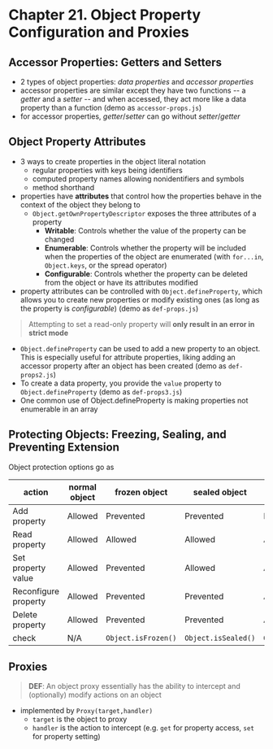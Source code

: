 # Chapter 21. Object Property Configuration and Proxies  

## Accessor Properties: Getters and Setters  
+ 2 types of object properties: *data properties* and *accessor properties*  
+ accessor properties are similar except they have two functions -- a *getter* and a *setter* -- and when accessed, they act more like a data property than a function (demo as `accessor-props.js`)   
+ for accessor properties, *getter*/*setter* can go without *setter*/*getter*  

## Object Property Attributes  
+ 3 ways to create properties in the object literal notation  
  - regular properties with keys being identifiers  
  - computed property names allowing nonidentifiers and symbols  
  - method shorthand  
+ properties have **attributes** that control how the properties behave in the context of the object they belong to  
  - `Object.getOwnPropertyDescriptor` exposes the three attributes of a property  
    + **Writable**: Controls whether the value of the property can be changed  
    + **Enumerable**: Controls whether the property will be included when the properties of the object are enumerated (with `for...in`, `Object.keys`, or the spread operator)  
    + **Configurable**: Controls whether the property can be deleted from the object or have its attributes modified  
+ property attributes can be controlled with `Object.defineProperty`, which allows you to create new properties or modify existing ones (as long as the property is *configurable*) (demo as `def-props.js`) 
>  Attempting to set a read-only property will **only result in an error in strict mode**  
+ `Object.defineProperty` can be used to add a new property to an object. This is especially useful for attribute properties, liking adding an accessor property after an object has been created (demo as `def-props2.js`)   
+ To create a data property, you provide the `value` property to `Object.defineProperty` (demo as `def-props3.js`)  
+ One common use of Object.defineProperty is making properties not enumerable in an array  

## Protecting Objects: Freezing, Sealing, and Preventing Extension  

Object protection options go as  

action | normal object | frozen object | sealed object | nonextensible object 
-------|---------------|---------------|---------------|---------------------
Add property  | Allowed   | Prevented  | Prevented     | Prevented 
Read property | Allowed   | Allowed    | Allowed       | Allowed
Set property value  | Allowed | Prevented | Allowed    | Allowed
Reconfigure property| Allowed | Prevented | Prevented| Allowed 
Delete property     | Allowed   | Prevented | Prevented| Allowed 
check | N/A   | `Object.isFrozen()`   | `Object.isSealed()` | `Object.isExtensible()`

## Proxies  
> **DEF**: An object proxy essentially has the ability to intercept and (optionally) modify actions on an object  

+ implemented by `Proxy(target,handler)`  
  - `target` is the object to proxy  
  - `handler` is the action to intercept (e.g. `get` for property access, `set` for property setting)  